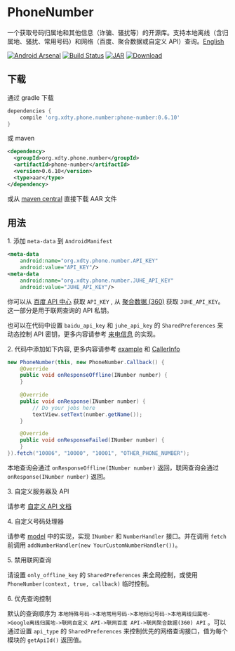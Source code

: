 # PhoneNumber
一个获取号码归属地和其他信息（诈骗、骚扰等）的开源库。支持本地离线（含归属地、骚扰、常用号码）和网络（百度、聚合数据或自定义 API）查询。[English](https://github.com/xdtianyu/PhoneNumber/blob/master/README-EN.md)

[![Android Arsenal](https://img.shields.io/badge/Android%20Arsenal-PhoneNumber-green.svg?style=true)](https://android-arsenal.com/details/1/3325)
[![Build Status](https://travis-ci.org/xdtianyu/PhoneNumber.svg?branch=master)](https://travis-ci.org/xdtianyu/PhoneNumber)
[![JAR](https://img.shields.io/maven-central/v/org.xdty.phone.number/phone-number.svg)](http://central.maven.org/maven2/org/xdty/phone/number/phone-number/)
[![Download](https://api.bintray.com/packages/xdtianyu/maven/phone-number/images/download.svg)](https://bintray.com/xdtianyu/maven/phone-number/_latestVersion)

## 下载

通过 gradle 下载

```groovy
dependencies {
    compile 'org.xdty.phone.number:phone-number:0.6.10'
}
```

或 maven

```xml
<dependency>
  <groupId>org.xdty.phone.number</groupId>
  <artifactId>phone-number</artifactId>
  <version>0.6.10</version>
  <type>aar</type>
</dependency>
```

或从 [maven central](http://central.maven.org/maven2/org/xdty/phone/number/phone-number/) 直接下载 AAR 文件

## 用法

1\. 添加 `meta-data` 到 `AndroidManifest`

```xml
<meta-data
    android:name="org.xdty.phone.number.API_KEY"
    android:value="API_KEY"/>
<meta-data
    android:name="org.xdty.phone.number.JUHE_API_KEY"
    android:value="JUHE_API_KEY"/>
```

你可以从 [百度 API 中心](http://apistore.baidu.com/astore/usercenter) 获取 `API_KEY` , 从 [聚合数据 (360)](https://www.juhe.cn/docs/api/id/72) 获取 `JUHE_API_KEY`。这一部分是用于联网查询的 API 私钥。

也可以在代码中设置 `baidu_api_key` 和 `juhe_api_key` 的 `SharedPreferences` 来动态控制 API 密钥，更多内容请参考 [来电信息](https://github.com/xdtianyu/CallerInfo) 的实现。

2\. 代码中添加如下内容, 更多内容请参考 [example](https://github.com/xdtianyu/PhoneNumber/tree/master/example) 和 [CallerInfo](https://github.com/xdtianyu/CallerInfo)

```java
new PhoneNumber(this, new PhoneNumber.Callback() {
    @Override
    public void onResponseOffline(INumber number) {
    }
    
    @Override
    public void onResponse(INumber number) {
        // Do your jobs here
        textView.setText(number.getName());
    }

    @Override
    public void onResponseFailed(INumber number) {
    }
}).fetch("10086", "10000", "10001", "OTHER_PHONE_NUMBER");
```
本地查询会通过 `onResponseOffline(INumber number)` 返回，联网查询会通过 `onResponse(INumber number)` 返回。

3\. 自定义服务器及 API

请参考 [自定义 API 文档](https://github.com/xdtianyu/PhoneNumber/blob/master/CUSTOM.md)

4\. 自定义号码处理器

请参考 [model](https://github.com/xdtianyu/PhoneNumber/tree/master/phone-number/src/main/java/org/xdty/phone/number/model/) 中的实现，实现 `INumber` 和 `NumberHandler` 接口。并在调用 `fetch` 前调用 `addNumberHandler(new YourCustomNumberHandler())`。

5\. 禁用联网查询

请设置 `only_offline_key` 的 `SharedPreferences` 来全局控制，或使用 `PhoneNumber(context, true, callback)` 临时控制。

6\. 优先查询控制

默认的查询顺序为 `本地特殊号码->本地常用号码->本地标记号码->本地离线归属地->Google离线归属地->联网自定义 API->联网百度 API->联网聚合数据(360) API` 。可以通过设置 `api_type` 的 `SharedPreferences` 来控制优先的网络查询接口，值为每个模块的 `getApiId()` 返回值。
